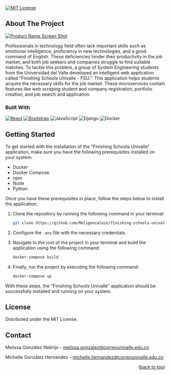<!-- Improved compatibility of back to top link: See: https://github.com/othneildrew/Best-README-Template/pull/73 -->
<a name="readme-top"></a>
<!--
*** Thanks for checking out the Best-README-Template. If you have a suggestion
*** that would make this better, please fork the repo and create a pull request
*** or simply open an issue with the tag "enhancement".
*** Don't forget to give the project a star!
*** Thanks again! Now go create something AMAZING! :D
-->



<!-- PROJECT SHIELDS -->
<!--
*** I'm using markdown "reference style" links for readability.
*** Reference links are enclosed in brackets [ ] instead of parentheses ( ).
*** See the bottom of this document for the declaration of the reference variables
*** for contributors-url, forks-url, etc. This is an optional, concise syntax you may use.
*** https://www.markdownguide.org/basic-syntax/#reference-style-links
-->

[![MIT License][license-shield]][license-url]


<!-- ABOUT THE PROJECT -->
## About The Project

[![Product Name Screen Shot][product-screenshot]](https://res.cloudinary.com/dlhcdji3v/image/upload/v1687210369/media/profile_images/inicio_nbtyjz.png)

Professionals in technology field often lack important skills such as emotional intelligence, proficiency in new technologies, and a good command of English. These deficiencies hinder their productivity in the job market, and both job seekers and companies struggle to find suitable matches. To tackle this problem, a group of System Engineering students from the Universidad del Valle developed an intelligent web application called "Finishing Schools Univalle - FSU.". This application helps students acquire the necessary skills for the job market. These microservices contain features like web scraping student and company registration, portfolio creation, and job search and application.



### Built With

 [![React][React.js]][React-url]
 [![Bootstrap][Bootstrap.com]][Bootstrap-url]
![JavaScript](https://img.shields.io/badge/javascript-%23323330.svg?style=for-the-badge&logo=javascript&logoColor=%23F7DF1E)
 ![Django](https://img.shields.io/badge/django-%23092E20.svg?style=for-the-badge&logo=django&logoColor=white)
 ![Docker](https://img.shields.io/badge/docker-%230db7ed.svg?style=for-the-badge&logo=docker&logoColor=white)






<!-- GETTING STARTED -->
## Getting Started

To get started with the installation of the "Finishing Schools Univalle" application, make sure you have the following prerequisites installed on your system:

- Docker
- Docker Compose
- npm
- Node
- Python

Once you have these prerequisites in place, follow the steps below to install the application:

1. Clone the repository by running the following command in your terminal:
   ```sh
   git clone https://github.com/Meligonzalezn/finishing-schools-univalle.git
   ```

2. Configure the `.env` file with the necessary credentials.

3. Navigate to the root of the project in your terminal and build the application using the following command:
   ```sh
   docker-compose build
   ```

4. Finally, run the project by executing the following command:
   ```sh
   docker-compose up
   ```

With these steps, the "Finishing Schools Univalle" application should be successfully installed and running on your system.



<!-- LICENSE -->
## License

Distributed under the MIT License. 




<!-- CONTACT -->
## Contact

Melissa González Nebrijo - melissa.gonzalez@correounivalle.edu.co


Michelle González Hernandez - michelle.hernandez@correounivalle.edu.co

<p align="right">(<a href="#readme-top">back to top</a>)</p>



<!-- MARKDOWN LINKS & IMAGES -->
<!-- https://www.markdownguide.org/basic-syntax/#reference-style-links -->
[contributors-shield]: https://img.shields.io/github/contributors/othneildrew/Best-README-Template.svg?style=for-the-badge
[contributors-url-profile]: https://github.com/meligonzalezn/finishing-schools-univalle/graphs/contributors
[forks-shield]: https://img.shields.io/github/forks/othneildrew/Best-README-Template.svg?style=for-the-badge
[forks-url]: https://github.com/othneildrew/Best-README-Template/network/members
[stars-shield]: https://img.shields.io/github/stars/othneildrew/Best-README-Template.svg?style=for-the-badge
[stars-url]: https://github.com/othneildrew/Best-README-Template/stargazers
[issues-shield]: https://img.shields.io/github/issues/othneildrew/Best-README-Template.svg?style=for-the-badge
[issues-url]: https://github.com/othneildrew/Best-README-Template/issues
[license-shield]: https://img.shields.io/github/license/othneildrew/Best-README-Template.svg?style=for-the-badge
[license-url]: https://github.com/othneildrew/Best-README-Template/blob/master/LICENSE.txt
[linkedin-shield]: https://img.shields.io/badge/-LinkedIn-black.svg?style=for-the-badge&logo=linkedin&colorB=555
[linkedin-url]: https://linkedin.com/in/othneildrew
[product-screenshot]: https://res.cloudinary.com/dlhcdji3v/image/upload/v1687210369/media/profile_images/inicio_nbtyjz.png
[Next.js]: https://img.shields.io/badge/next.js-000000?style=for-the-badge&logo=nextdotjs&logoColor=white
[Next-url]: https://nextjs.org/
[React.js]: https://img.shields.io/badge/React-20232A?style=for-the-badge&logo=react&logoColor=61DAFB
[React-url]: https://reactjs.org/
[Vue.js]: https://img.shields.io/badge/Vue.js-35495E?style=for-the-badge&logo=vuedotjs&logoColor=4FC08D
[Vue-url]: https://vuejs.org/
[Angular.io]: https://img.shields.io/badge/Angular-DD0031?style=for-the-badge&logo=angular&logoColor=white
[Angular-url]: https://angular.io/
[Svelte.dev]: https://img.shields.io/badge/Svelte-4A4A55?style=for-the-badge&logo=svelte&logoColor=FF3E00
[Svelte-url]: https://svelte.dev/
[Laravel.com]: https://img.shields.io/badge/Laravel-FF2D20?style=for-the-badge&logo=laravel&logoColor=white
[Laravel-url]: https://laravel.com
[Bootstrap.com]: https://img.shields.io/badge/Bootstrap-563D7C?style=for-the-badge&logo=bootstrap&logoColor=white
[Bootstrap-url]: https://getbootstrap.com
[JQuery.com]: https://img.shields.io/badge/jQuery-0769AD?style=for-the-badge&logo=jquery&logoColor=white
[JQuery-url]: https://jquery.com 